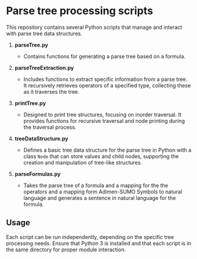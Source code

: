 
# Parse tree processing scripts

This repository contains several Python scripts that manage and interact with parse tree data structures.

1. **parseTree.py**
   - Contains functions for  generating a parse tree based on a formula. 

2. **parseTreeExtraction.py**
   - Includes functions to extract specific information from a parse tree. It recursively retrieves operators of a specified type, collecting these as it traverses the tree.

3. **printTree.py**
   - Designed to print tree structures, focusing on inorder traversal. It provides functions for recursive traversal and node printing during the traversal process.

4. **treeDataStructure.py**
   - Defines a basic tree data structure for the parse tree in Python with a class `Node` that can store values and child nodes, supporting the creation and manipulation of tree-like structures.

5. **parseFormulas.py**
   - Takes the parse tree of a formula and a mapping for the the operators and a mapping form Adimen-SUMO Symbols to natural language and generates a sentence in natural language for the formula.

## Usage

Each script can be run independently, depending on the specific tree processing needs. Ensure that Python 3 is installed and that each script is in the same directory for proper module interaction.
